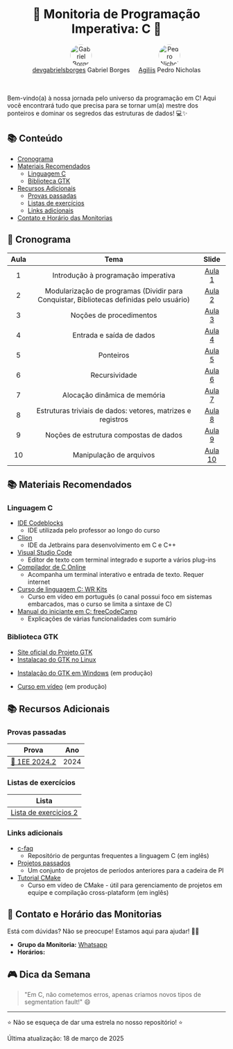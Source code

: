 <div align="center">
 <h1>🚀 Monitoria de Programação Imperativa: C 🚀</h1>
</div>

<div align="center" style="display: flex; justify-content: center; gap: 20px;">
  <div style="text-align: center;">
    <a href="https://github.com/devgabrielsborges">
      <img src="https://github.com/devgabrielsborges.png" width="50" height="50" style="border-radius: 50%;" alt="Gabriel Borges">
    </a>
    <br>
    <a href="https://github.com/devgabrielsborges">devgabrielsborges</a> Gabriel Borges
  </div>
  <div style="text-align: center;">
    <a href="https://github.com/Agiliis">
      <img src="https://github.com/Agiliis.png" width="50" height="50" style="border-radius: 50%;" alt="Pedro Nicholas">
    </a>
    <br>
    <a href="https://github.com/Agiliis">Agiliis</a> Pedro Nicholas
  </div>
</div>

<br><br>
Bem-vindo(a) à nossa jornada pelo universo da programação em C! 
Aqui você encontrará tudo que precisa para se tornar um(a) mestre dos ponteiros e dominar os segredos das estruturas de dados! 💻✨

## 📚 Conteúdo
 * [Cronograma](#-cronograma)
 * [Materiais Recomendados](#-materiais-recomendados)
   * [Linguagem C](#linguagem-c)
   * [Biblioteca GTK](#biblioteca-gtk)
 * [Recursos Adicionais](#-recursos-adicionais)
   * [Provas passadas](#provas-passadas)
   * [Listas de exercícios](#listas-de-exercícios)
   * [Links adicionais](#links-adicionais)
 * [Contato e Horário das Monitorias](#-contato-e-horário-das-monitorias)

## 📆 Cronograma

| Aula | Tema | Slide |
|:------:|:----:|:-----:|
| 1 | Introdução à programação imperativa | [Aula 1](C/material/Apresentação%20Introdução%20à%20Programação%20Imperativa.pdf) |
| 2 | Modularização de programas (Dividir para Conquistar, Bibliotecas definidas pelo usuário) | [Aula 2](C/material/Introdução%20à%20Linguagem%20de%20Programação%20C.pdf) |
| 3 | Noções de procedimentos | [Aula 3](C/material/Conceitos%20Fundamentais%20de%20Programação%20Imperativa.pdf) |
| 4 | Entrada e saída de dados | [Aula 4](C/material/Conceitos%20Fundamentais%20(parte%202).pdf) |
| 5 | Ponteiros | [Aula 5](C/material/Tipos%20de%20Dados%20Especiais%20em%20C.pdf) |
| 6 | Recursividade | [Aula 6](C/material/Estruturas%20Condicionais%20e%20de%20Repetição.pdf) |
| 7 | Alocação dinâmica de memória | [Aula 7](C/material/Pré-processamento.pdf) |
| 8 | Estruturas triviais de dados: vetores, matrizes e registros | [Aula 8](C/material/Tipos%20Avançados%20de%20Dados.pdf) |
| 9 | Noções de estrutura compostas de dados | [Aula 9](C/material/Manipulação%20de%20Endereços%20(Ponteiros).pdf) |
| 10 | Manipulação de arquivos | [Aula 10](C/material/Arquivos.pdf) |

## 📚 Materiais Recomendados

### Linguagem C

- [IDE Codeblocks](https://www.codeblocks.org/)
  - IDE utilizada pelo professor ao longo do curso
- [Clion](https://www.jetbrains.com/pt-br/clion/)
  - IDE da Jetbrains para desenvolvimento em C e C++  
- [Visual Studio Code](https://code.visualstudio.com/)
  - Editor de texto com terminal integrado e suporte a vários plug-ins
- [Compilador de C Online](https://www.onlinegdb.com/online_c_compiler)
  - Acompanha um terminal interativo e entrada de texto. Requer internet
- [Curso de linguagem C: WR Kits](https://youtube.com/playlist?list=PLZ8dBTV2_5HTGGtrPxDB7zx8J5VMuXdob&si=nFLfWwRoP5NCFAO6)
  - Curso em vídeo em português (o canal possui foco em sistemas embarcados, mas o curso se limita a sintaxe de C)
- [Manual do iniciante em C: freeCodeCamp](https://www.freecodecamp.org/portuguese/news/o-manual-do-iniciante-em-c-aprenda-o-basico-sobre-a-linguagem-de-programacao-c-em-apenas-algumas-horas/)
  - Explicações de várias funcionalidades com sumário

### Biblioteca GTK

- [Site oficial do Projeto GTK](https://www.gtk.org/)
- [Instalacao do GTK no Linux](GTK/gtk-linux.md)
<!-- TODO -->
- [Instalação do GTK em Windows](#-cronograma) (em produção)
<!-- TODO -->
- [Curso em vídeo](#-cronograma) (em produção)

## 📚 Recursos Adicionais

### Provas passadas

| Prova | Ano |
|:-----:|:---:|
| [🧪 1EE 2024.2](C/provas/1EE_ProgramacaoImperativa_2024.2_gabarito.pdf) | 2024 |

### Listas de exercícios

| Lista |
|:----:|
| [Lista de exercicios 2](C/exercicios/ListaDeExercicios#2.pdf) |

### Links adicionais
- [c-faq](https://c-faq.com/)
  - Repositório de perguntas frequentes a linguagem C (em inglês)
- [Projetos passados](/GTK/projects.md)
  - Um conjunto de projetos de períodos anteriores para a cadeira de PI
- [Tutorial CMake](https://youtube.com/playlist?list=PLK6MXr8gasrGmIiSuVQXpfFuE1uPT615s&si=5fdpDelj5UqIv0tk)
  - Curso em vídeo de CMake - útil para gerenciamento de projetos em equipe e compilação cross-plataform (em inglês)

## 💬 Contato e Horário das Monitorias

Está com dúvidas? Não se preocupe! Estamos aqui para ajudar! 🦸‍♂️

* **Grupo da Monitoria:** [Whatsapp](https://chat.whatsapp.com/FNWwPFXgu2FHm5A8wJHXYC)
* **Horários:**

## 🎮 Dica da Semana

> "Em C, não cometemos erros, apenas criamos novos tipos de segmentation fault!" 😄

---

⭐ Não se esqueça de dar uma estrela no nosso repositório! ⭐

Última atualização: 18 de março de 2025
